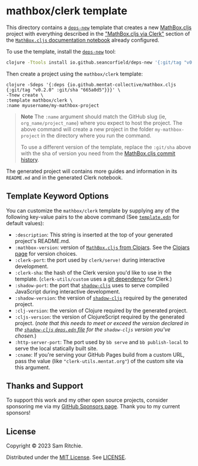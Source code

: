 # mathbox/clerk template

This directory contains a [`deps-new`][deps-new-url] template that creates a new
[MathBox.cljs][mathbox-cljs-url] project with everything described in the ["MathBox.cljs
via Clerk"](https://mathbox.mentat.org/#mathbox.cljs-via-clerk) section of the
[`MathBox.cljs` documentation notebook][mathbox-cljs-url] already configured.

To use the template, install the [`deps-new`][deps-new-url] tool:

```sh
clojure -Ttools install io.github.seancorfield/deps-new '{:git/tag "v0.5.0"}' :as new
```

Then create a project using the `mathbox/clerk` template:

```
clojure -Sdeps '{:deps {io.github.mentat-collective/mathbox.cljs {:git/tag "v0.2.0" :git/sha "665a0d5"}}}' \
-Tnew create \
:template mathbox/clerk \
:name myusername/my-mathbox-project
```

> **Note**
> The `:name` argument should match the GitHub slug (ie,
> `org_name/project_name`) where you expect to host the project. The above
> command will create a new project in the folder `my-mathbox-project` in the
> directory where you run the command.
>
> To use a different version of the template, replace the `:git/sha` above with
> the sha of version you need from the [MathBox.cljs commit
> history](https://github.com/mentat-collective/MathBox.cljs/commits/main).

The generated project will contains more guides and information in its
`README.md` and in the generated Clerk notebook.

## Template Keyword Options

You can customize the `mathbox/clerk` template by supplying any of the following
key-value pairs to the above command (See [`template.edn`][template-edn-url] for
default values):

- `:description`: This string is inserted at the top of your generated project's
  README.md.
- `:mathbox-version`: version of [`MathBox.cljs` from Clojars][clojars-url]. See the
  [Clojars page][clojars-url] for version choices.
- `:clerk-port`: the port used by `clerk/serve!` during interactive development.
- `:clerk-sha`: the hash of the Clerk version you'd like to use in the template.
  (`clerk-utils/custom` uses a [git
  dependency](https://clojure.org/news/2018/01/05/git-deps) for Clerk.)
- `:shadow-port`: the port that [`shadow-cljs`][shadow-url] uses to serve
  compiled JavaScript during interactive development.
- `:shadow-version`: the version of [`shadow-cljs`][shadow-url] required by the
  generated project.
- `:clj-version`: the version of Clojure required by the generated project.
- `:cljs-version`: the version of ClojureScript required by the generated
  project. (_note that this needs to meet or exceed the version declared in the
  [`shadow-cljs` `deps.edn`
  file](https://github.com/thheller/shadow-cljs/blob/master/deps.edn) for the
  `shadow-cljs` version you've chosen._)
- `:http-server-port`: The port used by `bb serve` and `bb publish-local` to
  serve the local statically built site.
- `:cname`: If you're serving your GitHub Pages build from a custom URL, pass
  the value (like `"clerk-utils.mentat.org"`) of the custom site via this
  argument.

## Thanks and Support

To support this work and my other open source projects, consider sponsoring me
via my [GitHub Sponsors page](https://github.com/sponsors/sritchie). Thank you
to my current sponsors!

## License

Copyright © 2023 Sam Ritchie.

Distributed under the [MIT License](LICENSE). See [LICENSE](LICENSE).

[clojars-url]: https://clojars.org/org.mentat/mathbox.cljs
[clerk-url]: https://clerk.vision
[mathbox-cljs-url]: https://mathbox.mentat.org
[deps-new-url]: https://github.com/seancorfield/deps-new
[shadow-url]: https://shadow-cljs.github.io/docs/UsersGuide.html
[template-edn-url]: https://github.com/mentat-collective/MathBox.cljs/blob/main/resources/mathbox/clerk/template.edn
